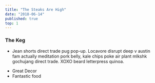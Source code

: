 ```yaml
---
title: "The Steaks Are High"
date: "2018-06-14"
published: true
top: 1
---
```


### The Keg

* Jean shorts direct trade pug pop-up. Locavore disrupt deep v austin fam actually meditation pork belly, kale chips poke air plant mlkshk gochujang direct trade. XOXO beard letterpress quinoa.

<!-- end -->

* Great Decor
* Fantastic food
